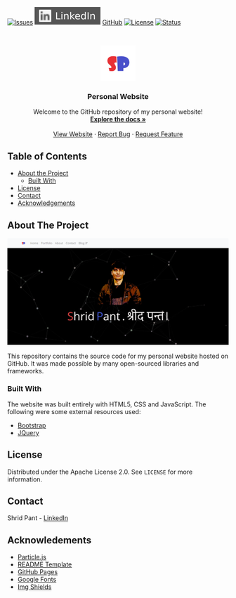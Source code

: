 [![Issues][issues]][issues-url]
[![LinkedIn][linkedin-shield]][linkedin-url]
[GitHub][github-shield]
[![License][license-shield]][license-url]
[![Status][website-status]][website-url]

<br />
<p align="center">
  <a href="https://github.com/shridpant/shridpant.github.io">
    <img src="images/title_icon.png" alt="Logo" width="80" height="80">
  </a>

  <h3 align="center">Personal Website</h3>

  <p align="center">
    Welcome to the GitHub repository of my personal website!
    <br />
    <a href="https://github.com/shridpant/shridpant.github.io"><strong>Explore the docs »</strong></a>
    <br />
    <br />
    <a href="https://shridpant.github.io/">View Website</a>
    ·
    <a href="https://github.com/shridpant/shridpant.github.io/issues">Report Bug</a>
    ·
    <a href="https://github.com/shridpant/shridpant.github.io/issues">Request Feature</a>
  </p>
</p>


<!-- TABLE OF CONTENTS -->
## Table of Contents

* [About the Project](#about-the-project)
    * [Built With](#built-with)
* [License](#license)
* [Contact](#contact)
* [Acknowledgements](#acknowledgements)

<!-- ABOUT THE PROJECT -->
## About The Project

[![Product Name Screen Shot][product-screenshot]](https://shridpant.github.io/)

This repository contains the source code for my personal website hosted on GitHub. It was made possible by many open-sourced libraries and frameworks.

### Built With

The website was built entirely with HTML5, CSS and JavaScript. The following were some external resources used:

* [Bootstrap](https://getbootstrap.com)
* [JQuery](https://jquery.com)

<!-- LICENSE -->
## License

Distributed under the Apache License 2.0. See `LICENSE` for more information.

<!-- CONTACT -->
## Contact

Shrid Pant - [LinkedIn](https://www.linkedin.com/in/shridpant/)

<!-- ACKNOWLEDGEMENTS -->
## Acknowledements
* [Particle.js](https://github.com/VincentGarreau/particles.js/)
* [README Template](https://github.com/othneildrew/Best-README-Template)
* [GitHub Pages](https://pages.github.com)
* [Google Fonts](https://fonts.google.com/)
* [Img Shields](https://shields.io)

<!-- MARKDOWN LINKS & IMAGES -->
[issues]: https://img.shields.io/github/issues-raw/shridpant/shridpant.github.io
[issues-url]: https://github.com/shridpant/shridpant.github.io/issues
[website-status]: https://img.shields.io/website?down_color=lightgrey&down_message=offline&up_color=blue&up_message=online&url=https%3A%2F%2Fshridpant.github.io%2F
[website-url]: https://shridpant.github.io/
[license-shield]: https://img.shields.io/badge/licence-Apache-yellowgreen
[license-url]: https://github.com/shridpant/shridpant.github.io/blob/master/LICENSE
[linkedin-shield]: images/readme/linkedin.svg
[linkedin-url]: https://www.linkedin.com/in/shridpant/
[github-shield]: https://img.shields.io/github/followers/shridpant?style=social
[product-screenshot]: images/screenshot.PNG